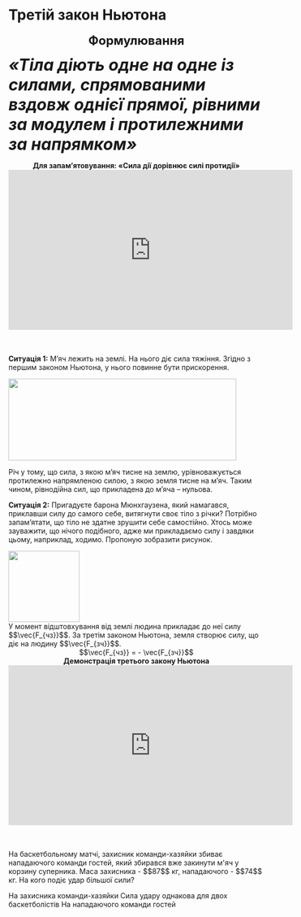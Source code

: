 # Третiй закон Ньютона<div align="center"><span class="p1"><b><font size="5">Формулювання</font></b></span></div><font size="6"><i><b><div class="space">«Тiла дiють одне на одне iз силами, спрямованими вздовж однiєї прямої, рiвними за модулем i протилежними за напрямком»</div></b></i></font><div align="center" class="space"><b>Для запам’ятовування: <span class="p1">«Cила дiї дорiвнює силi протидiї»</span></b></div><div class="fluidMedia"><iframe width="560" height="315" src="https://www.youtube.com/embed/rZuJiU74prk" frameborder="0" allowfullscreen></iframe></div><div class="popup"></div><br><br><p class="p3"><div class="space"><b>Ситуацiя 1:</b> М’яч лежить на землi. На нього дiє сила тяжiння. Згiдно з першим законом Ньютона, у нього повинне бути прискорення.</div></p><div class="space"><img class="image" width="449" height="161" src="https://rawgit.com/chudaol/ed-era-book-physics/master/images/chapter_4/9.png"></div>Річ у тому, що сила, з якою м’яч тисне на землю, урiвноважується протилежно напрямленою силою, з якою земля тисне на м’яч. Таким чином, рiвнодiйна сил, що прикладена до м’яча – нульова.<p class="p3"><div class="space"><b>Ситуацiя 2:</b> Пригадуєте барона Мюнхгаузена, який намагався, приклавши силу до самого себе, витягнути своє тiло з рiчки? Потрiбно запам’ятати, що тiло не здатне зрушити себе самостiйно. Хтось може зауважити, що нiчого подiбного, адже миприкладаємо силу i завдяки цьому, наприклад, ходимо. Пропоную зобразити рисунок.</div></p><div class="space"><img class="image" width="140" height="140" src="https://rawgit.com/chudaol/ed-era-book-physics/master/images/chapter_4/10.png"></div><div class="space">У момент вiдштовхування вiд землi людина прикладає до неї силу $$\vec{F_{чз}}$$. За третiм законом Ньютона, земля створює силу, що дiє на людину $$\vec{F_{зч}}$$.</div><div align="center">$$\vec{F_{чз}} = - \vec{F_{зч}}$$</div><div class="space" align="center"><span class="p1"><b>Демонстрація третього закону Ньютона</b></span></div><div class="fluidMedia"><iframe width="560" height="315" src="https://www.youtube.com/embed/UOQFKe89yi8" frameborder="0" allowfullscreen></iframe><div class="popup"></div></div><br><br><quiz correctLabel="correct!" incorrectLabel="incorrect!" checkLabel="check ansert"><question><p>На баскетбольному матчі, захисник команди-хазяйки збиває нападаючого команди гостей, який збирався вже закинути м'яч у корзину суперника. Маса захисника - $$87$$ кг, нападаючого - $$74$$ кг. На кого подіє удар більшої сили? </p> <answer>На захисника команди-хазяйки</answer><answer correct>Сила удару однакова для двох баскетболістів</answer><answer>На нападаючого команди гостей</answer></question></quiz>